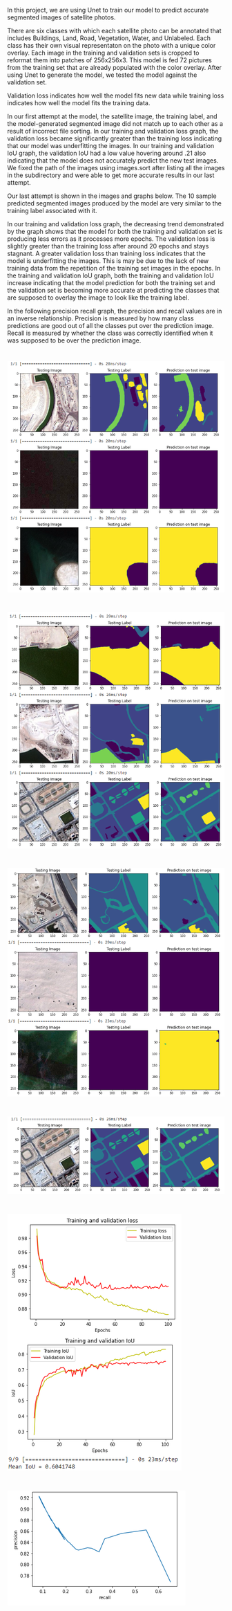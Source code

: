 In this project, we are using Unet to train our model to predict accurate segmented images of satellite photos. 

There are six classes with which each satellite photo can be annotated that includes Buildings, Land, Road, Vegetation, Water, and Unlabeled. Each class has their own visual representaton on the photo with a unique color overlay. Each image in the training and validation sets is cropped to reformat them into patches of 256x256x3.  This model is fed 72 pictures from the training set that are already populated with the color overlay. After using Unet to generate the model, we tested the model against the validation set. 

Validation loss indicates how well the model fits new data while training loss indicates how well the model fits the training data. 

In our first attempt at the model, the satellite image, the training label, and the model-generated segmented image did not match up to each other as a result of incorrect file sorting. In our training and validation loss graph, the validation loss became significantly greater than the training loss indicating that our model was underfitting the images. In our training and validation IoU graph, the validation IoU had a low value hovering around .21 also indicating that the model does not accurately predict the new test images. We fixed the path of the images using images.sort after listing all the images in the subdirectory and were able to get more accurate results in our last attempt.

Our last attempt is shown in the images and graphs below. The 10 sample predicted segmented images produced by the model are very similar to the training label associated with it.

In our training and validation loss graph, the decreasing trend demonstrated by the graph shows that the model for both the training and validation set is producing less errors as it processes more epochs. The validation loss is slightly greater than the training loss after around 20 epochs and stays stagnant. A greater validation loss than training loss indicates that the model is underfitting the images. This is may be due to the lack of new training data from the repetition of the training set images in the epochs. In the training and validation IoU graph, both the training and validation IoU increase indicating that the model prediction for both the training set and the validation set is becoming more accurate at predicting the classes that are supposed to overlay the image to look like the training label.

In the following precision recall graph, the precision and recall values are in an inverse relationship. Precision is measured by how many class predictions are good out of all the classes put over the prediction image. Recall is measured by whether the class was correctly identified when it was supposed to be over the prediction image.

# ![validationset1](val1.png?raw=true "segmentedimages") 
# ![validationset2](val2.png?raw=true "segmentedimages") 
# ![validationset3](val3.png?raw=true "segmentedimages") 
# ![validationset4](val4.png?raw=true "segmentedimages") 
# ![tvgraphs](tvgraphs.png?raw=true "trainingvalidationgraphs") 
# ![precisionrecall](pr.png?raw=true "precisionrecall") 
